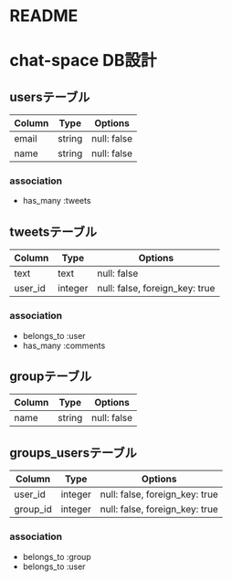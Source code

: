 # README
# chat-space DB設計
## usersテーブル
|Column|Type|Options|
|------|----|-------|
|email|string|null: false|
|name|string|null: false|
### association
- has_many :tweets


## tweetsテーブル
|Column|Type|Options|
|------|----|-------|
|text|text|null: false|
|user_id|integer|null: false, foreign_key: true|
### association
- belongs_to :user
- has_many :comments


## groupテーブル
|Column|Type|Options|
|------|----|-------|
|name|string|null: false|


## groups_usersテーブル
|Column|Type|Options|
|------|----|-------|
|user_id|integer|null: false, foreign_key: true|
|group_id|integer|null: false, foreign_key: true|
### association
- belongs_to :group
- belongs_to :user
 